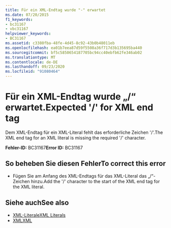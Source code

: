 ```yaml
---
title: Für ein XML-Endtag wurde "-" erwartet
ms.date: 07/20/2015
f1_keywords:
- bc31167
- vbc31167
helpviewer_keywords:
- BC31167
ms.assetid: c3380fba-48fe-4d45-8c92-43b0b48011eb
ms.openlocfilehash: ea01b7eea87d59f5508a36f717d3b135695ba440
ms.sourcegitcommit: bf5c5850654187705bc94cc40ebfb62fe346ab02
ms.translationtype: MT
ms.contentlocale: de-DE
ms.lasthandoff: 09/23/2020
ms.locfileid: "91080464"
---
```

# <a name="expected--for-xml-end-tag"></a><span data-ttu-id="4db46-102">Für ein XML-Endtag wurde „/“ erwartet.</span><span class="sxs-lookup"><span data-stu-id="4db46-102">Expected '/' for XML end tag</span></span>

<span data-ttu-id="4db46-103">Dem XML-Endtag für ein XML-Literal fehlt das erforderliche Zeichen '/'.</span><span class="sxs-lookup"><span data-stu-id="4db46-103">The XML end tag for an XML literal is missing the required '/' character.</span></span>  
  
 <span data-ttu-id="4db46-104">**Fehler-ID:** BC31167</span><span class="sxs-lookup"><span data-stu-id="4db46-104">**Error ID:** BC31167</span></span>  
  
## <a name="to-correct-this-error"></a><span data-ttu-id="4db46-105">So beheben Sie diesen Fehler</span><span class="sxs-lookup"><span data-stu-id="4db46-105">To correct this error</span></span>  
  
- <span data-ttu-id="4db46-106">Fügen Sie am Anfang des XML-Endtags für das XML-Literal das „/“-Zeichen hinzu.</span><span class="sxs-lookup"><span data-stu-id="4db46-106">Add the '/' character to the start of the XML end tag for the XML literal.</span></span>  
  
## <a name="see-also"></a><span data-ttu-id="4db46-107">Siehe auch</span><span class="sxs-lookup"><span data-stu-id="4db46-107">See also</span></span>

- [<span data-ttu-id="4db46-108">XML-Literale</span><span class="sxs-lookup"><span data-stu-id="4db46-108">XML Literals</span></span>](../language-reference/xml-literals/index.md)
- [<span data-ttu-id="4db46-109">XML</span><span class="sxs-lookup"><span data-stu-id="4db46-109">XML</span></span>](../programming-guide/language-features/xml/index.md)
